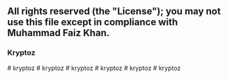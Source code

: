## All rights reserved (the "License"); you may not use this file except in compliance with Muhammad Faiz Khan. 
### Kryptoz
#   k r y p t o z  
 #   k r y p t o z  
 #   k r y p t o z  
 #   k r y p t o z  
 #   k r y p t o z  
 #   k r y p t o z  
 